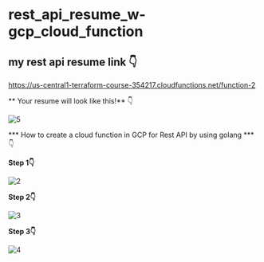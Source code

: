 # rest_api_resume_w-gcp_cloud_function

## my rest api resume link :point_down:

https://us-central1-terraform-course-354217.cloudfunctions.net/function-2

** Your resume will look like this!** :point_down:

![5](https://user-images.githubusercontent.com/77083678/181673845-0f15971d-ad65-495b-8e44-a7061f194017.PNG)

*** How to create a cloud function in GCP for Rest API by using golang ***:point_down:




**Step 1:point_down:**

![2](https://user-images.githubusercontent.com/77083678/181674045-5c256b91-5a3c-40ca-b764-cf163198fff4.PNG)




**Step 2:point_down:**

![3](https://user-images.githubusercontent.com/77083678/181674070-b9a3b0ff-84a9-4cc8-92e2-6a429a7b68b1.PNG)




**Step 3:point_down:**

![4](https://user-images.githubusercontent.com/77083678/181674097-4467a313-9e24-4f84-ab89-4f045a41b56f.PNG)
